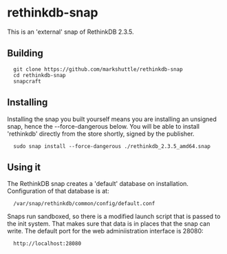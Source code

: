 # rethinkdb-snap

This is an 'external' snap of RethinkDB 2.3.5.

## Building

```
  git clone https://github.com/markshuttle/rethinkdb-snap
  cd rethinkdb-snap
  snapcraft
```

## Installing

Installing the snap you built yourself means you are installing an unsigned
snap, hence the --force-dangerous below. You will be able to install
'rethinkdb' directly from the store shortly, signed by the publisher.

```
  sudo snap install --force-dangerous ./rethinkdb_2.3.5_amd64.snap
```

## Using it

The RethinkDB snap creates a 'default' database on installation.
Configuration of that database is at:

```
  /var/snap/rethinkdb/common/config/default.conf
```

Snaps run sandboxed, so there is a modified launch script that is passed to
the init system. That makes sure that data is in places that the snap can
write. The default port for the web adminiistration interface is 28080:

```
  http://localhost:28080
```

